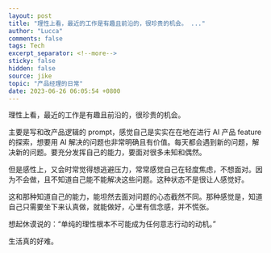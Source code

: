 ```yaml
---
layout: post
title: "理性上看，最近的工作是有趣且前沿的，很珍贵的机会。 ..."
author: "Lucca"
comments: false
tags: Tech
excerpt_separator: <!--more-->
sticky: false
hidden: false
source: jike
topic: "产品经理的日常"
date: 2023-06-26 06:05:54 +0800
---
```


理性上看，最近的工作是有趣且前沿的，很珍贵的机会。

<!--more-->



主要是写和改产品逻辑的 prompt，感觉自己是实实在在地在进行 AI 产品 feature 的探索，想要用 AI 解决的问题也非常明确且有价值。每天都会遇到新的问题，解决新的问题。要充分发挥自己的能力，要面对很多未知和偶然。

但是感性上，又会时常觉得想逃避压力，常常感觉自己在轻度焦虑，不想面对。因为不会做，且不知道自己能不能解决这些问题。这种状态不是很让人感觉好。

这和那种知道自己的能力，能坦然去面对问题的心态截然不同。那种感觉是，知道自己只需要坐下来认真做，就能做好，心里有信念感，并不慌张。

想起休谟说的：“单纯的理性根本不可能成为任何意志行动的动机。”

生活真的好难。
